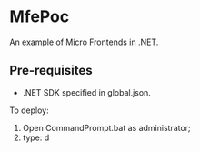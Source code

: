 
MfePoc
======

An example of Micro Frontends in .NET.



Pre-requisites
--------------

* .NET SDK specified in global.json.

To deploy:

1. Open CommandPrompt.bat as administrator;
2. type: d

